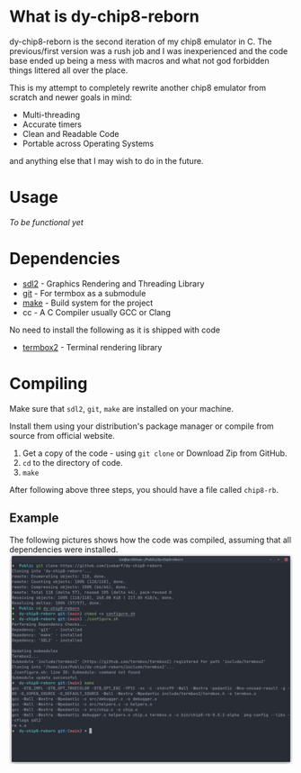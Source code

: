 # What is dy-chip8-reborn

dy-chip8-reborn is the second iteration of my chip8 emulator in C. The previous/first version was a rush job and I was inexperienced and the
code base ended up being a mess with macros and what not god forbidden things littered all over the place.

This is my attempt to completely rewrite another chip8 emulator from scratch and newer goals in mind:

- Multi-threading
- Accurate timers
- Clean and Readable Code
- Portable across Operating Systems

and anything else that I may wish to do in the future.

# Usage

*To be functional yet*

# Dependencies

- [sdl2](https://libsdl.org/) - Graphics Rendering and Threading Library
- [git](https://git-scm.com) - For termbox as a submodule
- [make](https://www.gnu.org/software/make/) - Build system for the project
- cc - A C Compiler usually GCC or Clang
  
No need to install the following as it is shipped with code

- [termbox2](https://github.com/termbox/termbox2) - Terminal rendering library

# Compiling

Make sure that `sdl2`, `git`, `make` are installed on your machine.

Install them using your distribution's package manager or compile from source from official website.

1. Get a copy of the code - using `git clone` or Download Zip from GitHub.
2. `cd` to the directory of code.
3. `make`

After following above three steps, you should have a file called `chip8-rb`.

## Example

The following pictures shows how the code was compiled, assuming that all dependencies were installed.
![example_compile.png](img/example_compile.png)